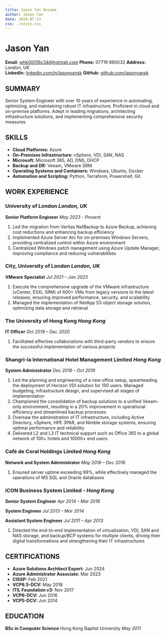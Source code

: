 ```yaml
---
title: Jason Yan Resume
author: Jason Yan
date: 2024-07-23
css: ./style.css
---
```


<link rel="stylesheet" type="text/css" href="./style.css">

# Jason Yan

**Email:** [whk00016c34@hotmail.com](mailto:whk00016c34@hotmail.com)
**Phone:** 07719 890032
**Address:** London, UK \
**LinkedIn:** [linkedin.com/in/jasonyansk](https://linkedin.com/in/jasonyansk)
**GitHub:** [github.com/jasonyansk](https://jasonyansk.github.io/resume/)

## SUMMARY

Senior System Engineer with over 10 years of experience in automating, optimizing, and maintaining robust IT infrastructure. Proficient in cloud and on-premise platforms. Adept in leading migrations, architecting infrastructure solutions, and implementing comprehensive security measures.

<!---
Senior System Engineer with 10+ years of experience in automating and optimizing IT infrastructure. Proficient in both cloud and on-premise platforms, with expertise in migrations, infrastructure architecture, and security implementations.
--->

## SKILLS

- **Cloud Platforms:** Azure
- **On-Premises Infrastructure:** vSphere, VDI, SAN, NAS
- **Microsoft:** Microsoft 365, AD, DNS, DHCP
- **Backup and DR:** Veeam, VMware SRM
- **Operating Systems and Containers:** Windows, Ubuntu, Docker
- **Automation and Scripting:** Python, Terraform, Powershell, Git

## WORK EXPERIENCE

### University of London _London, UK_

**Senior Platform Engineer** _May 2023 - Present_

1.  Led the migration from Veritas NetBackup to Azure Backup, achieving cost reductions and enhancing backup efficiency
1.  Implemented Azure Server Arc for on-premises Windows Servers, providing centralized control within Azure environment
1.  Centralized Windows patch management using Azure Update Manager, improving compliance and reducing vulnerabilities

### City, University of London _London, UK_

**VMware Specialist** _Jul 2021 – Jan 2023_

1.  Execute the comprehensive upgrade of the VMware infrastructure (vCenter, ESXi, SRM) of 600+ VMs from legacy versions to the latest releases, ensuring improved performance, security, and scalability
1.  Managed the implementation of NetApp S3 object storage solution, optimizing data storage and retrieval

### The University of Hong Kong _Hong Kong_

**IT Officer** _Oct 2019 – Dec 2020_

1.  Facilitated effective collaborations with third-party vendors to ensure the successful implementation of various projects

### Shangri-la International Hotel Management Limited _Hong Kong_

**System Administrator** _Dec 2016 – Oct 2019_

1.  Led the planning and engineering of a new office setup, spearheading the deployment of Horizon VDI solution for 150 users. Managed budgeting, infrastructure design, and supervised all stages of implementation
1.  Championed the consolidation of backup solutions to a unified Veeam-only environment, resulting in a 20% improvement in operational efficiency and streamlined backup processes
1.  Oversaw the administration of IT infrastructure, including Active Directory, vSphere, HPE 3PAR, and Nimble storage systems, ensuring optimal performance and reliability
1.  Delivered L2 and L3 IT technical support such as Office 365 to a global network of 100+ hotels and 10000+ end users

### Café de Coral Holdings Limited _Hong Kong_

**Network and System Administrator** _May 2016 – Dec 2016_

1.  Ensured server uptime exceeding 99%, while effectively managed the operations of MS SQL and Oracle databases

### iCON Business System Limited - _Hong Kong_

**Senior System Engineer** _Apr 2014 – Mar 2016_

**System Engineer** _Jul 2013 – Mar 2014_

**Assistant System Engineer** _Jul 2011 – Apr 2013_

1.  Directed the end-to-end implementation of virtualization, VDI, SAN and NAS storage, and backup/BCP systems for multiple clients, driving their digital transformations and strengthening their IT infrastructures

<div style="page-break-after: always;"></div>

## CERTIFICATIONS

- **Azure Solutions Architect Expert:** Jun 2024
- **Azure Administrator Associate:** Mar 2023
- **CISSP:** Feb 2021
- **VCP6.5-DCV:** May 2018
- **ITIL Foundation v3:** Nov 2017
- **VCP6-DCV:** Jun 2016
- **VCP5-DCV:** Jun 2014

## EDUCATION

**BSc in Computer Science**
Hong Kong Baptist University
_May 2011_
